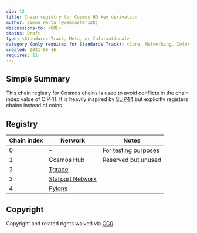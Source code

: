```yaml
---
cip: 12
title: Chain registry for Cosmos HD key derivation
author: Simon Warta (@webmaster128)
discussions-to: <URL>
status: Draft
type: <Standards Track, Meta, or Informational>
category (only required for Standards Track): <Core, Networking, Interface, or ERC>
created: 2021-06-16
requires: 11
---
```


## Simple Summary

This chain registry for Cosmos chains is used to avoid conflicts in the chain
index value of CIP-11.
It is heavily inspired by [SLIP44](https://github.com/satoshilabs/slips/blob/ef6d7700cc/slip-0044.md)
but explicitly registers chains instead of coins.

## Registry

| Chain index | Network                                       | Notes                |
| ----------- | --------------------------------------------- | -------------------- |
| 0           | –                                             | For testing purposes |
| 1           | Cosmos Hub                                    | Reserved but unused  |
| 2           | [Tgrade](https://tgrade.finance/)             |                      |
| 3           | [Starport Network](https://starport.network/) |                      |
| 4           | [Pylons](https://www.pylons.tech/)            |                      |

## Copyright

Copyright and related rights waived via [CC0](https://creativecommons.org/publicdomain/zero/1.0/).
